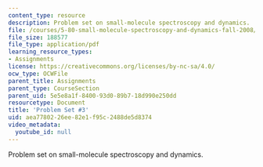 ```yaml
---
content_type: resource
description: Problem set on small-molecule spectroscopy and dynamics.
file: /courses/5-80-small-molecule-spectroscopy-and-dynamics-fall-2008/aea7780226ee82e1f95c2488de5d8374_ps3_1976.pdf
file_size: 188577
file_type: application/pdf
learning_resource_types:
- Assignments
license: https://creativecommons.org/licenses/by-nc-sa/4.0/
ocw_type: OCWFile
parent_title: Assignments
parent_type: CourseSection
parent_uid: 5e5e8a1f-8400-93d0-89b7-18d990e250dd
resourcetype: Document
title: 'Problem Set #3'
uid: aea77802-26ee-82e1-f95c-2488de5d8374
video_metadata:
  youtube_id: null
---
```

Problem set on small-molecule spectroscopy and dynamics.